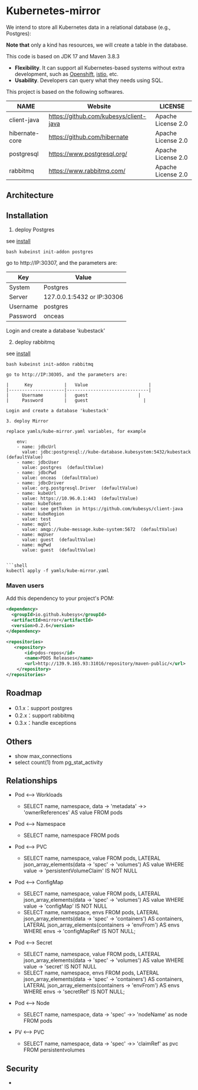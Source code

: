 # Kubernetes-mirror

We intend to store all Kubernetes data in a relational database (e.g., Postgres):

**Note that** only a kind has resources, we will create a table in the database.

This code is based on JDK 17 and Maven 3.8.3

- **Flexibility**. It can support all Kubernetes-based systems without extra development, such as [Openshift](https://www.redhat.com/en/technologies/cloud-computing/openshift), [istio](https://istio.io/), etc.
- **Usability**. Developers can query what they needs using SQL.

This project is based on the following softwares.

|               NAME            |   Website                       |      LICENSE              | 
|-------------------------------|---------------------------------|---------------------------|
|     client-java               |  https://github.com/kubesys/client-java          |  Apache License 2.0 |
|     hibernate-core            |  https://github.com/hibernate                    |  Apache License 2.0 |
|     postgresql                |  https://www.postgresql.org/                     |  Apache License 2.0 |
|     rabbitmq                  |  https://www.rabbitmq.com/                       |  Apache License 2.0 |
      

## Architecture

## Installation

1. deploy Postgres

see [install](https://github.com/kubesys/installer)

```shell
bash kubeinst init-addon postgres
```

go to http://IP:30307, and the parameters are:

|      Key            |   Value                       |  
|---------------------|-------------------------------|
|     System          |   Postgres                   | 
|     Server          |   127.0.0.1:5432 or IP:30306   | 
|     Username        |   postgres                   | 
|     Password        |   onceas                     |

Login and create a database 'kubestack'


2. deploy rabbitmq

see [install](https://github.com/kubesys/installer)

```shell
bash kubeinst init-addon rabbitmq

go to http://IP:30305, and the parameters are:

|      Key            |   Value                       |  
|---------------------|-------------------------------| 
|     Username        |   guest                   | 
|     Password        |   guest                     |

Login and create a database 'kubestack'

3. deploy Mirror

replace yamls/kube-mirror.yaml variables, for example 

```
        env:
        - name: jdbcUrl
          value: jdbc:postgresql://kube-database.kubesystem:5432/kubestack (defaultValue)
        - name: jdbcUser
          value: postgres  (defaultValue)
        - name: jdbcPwd
          value: onceas  (defaultValue)
        - name: jdbcDriver
          value: org.postgresql.Driver  (defaultValue)
        - name: kubeUrl
          value: https://10.96.0.1:443  (defaultValue)
        - name: kubeToken
          value: see getToken in https://github.com/kubesys/client-java
        - name: kubeRegion
          value: test
        - name: mqUrl
          value: amqp://kube-message.kube-system:5672  (defaultValue)
        - name: mqUser
          value: guest  (defaultValue)
        - name: mqPwd
          value: guest  (defaultValue)
        
```

```shell
kubectl apply -f yamls/kube-mirror.yaml
```

### Maven users

Add this dependency to your project's POM:

```xml
<dependency>
  <groupId>io.github.kubesys</groupId>
  <artifactId>mirror</artifactId>
  <version>0.2.6</version> 
</dependency>

<repositories>
   <repository>
       <id>pdos-repos</id>
       <name>PDOS Releases</name>
       <url>http://139.9.165.93:31016/repository/maven-public/</url>
    </repository>
</repositories>
```


## Roadmap

- 0.1.x：support postgres
- 0.2.x：support rabbitmq
- 0.3.x：handle exceptions

## Others

- show max_connections
- select count(1) from pg_stat_activity

## Relationships

- Pod <--> Workloads
  - SELECT name, namespace, data -> 'metadata' ->> 'ownerReferences' AS value 
        FROM pods

- Pod <--> Namespace
  - SELECT name, namespace 
        FROM pods

- Pod <--> PVC
  - SELECT name, namespace, value
		FROM pods,
		     LATERAL json_array_elements(data -> 'spec' -> 'volumes') AS value
		WHERE value -> 'persistentVolumeClaim' IS NOT NULL

- Pod <--> ConfigMap
  - SELECT name, namespace, value
		FROM pods,
		     LATERAL json_array_elements(data -> 'spec' -> 'volumes') AS value
		WHERE value -> 'configMap' IS NOT NULL
  - SELECT name, namespace, envs
		FROM pods,
		     LATERAL json_array_elements(data -> 'spec' -> 'containers') AS containers,
		     LATERAL json_array_elements(containers -> 'envFrom') AS envs
		WHERE envs -> 'configMapRef' IS NOT NULL;
		
- Pod <--> Secret
  - SELECT name, namespace, value
		FROM pods,
		     LATERAL json_array_elements(data -> 'spec' -> 'volumes') AS value
		WHERE value -> 'secret' IS NOT NULL
  - SELECT name, namespace, envs
		FROM pods,
		     LATERAL json_array_elements(data -> 'spec' -> 'containers') AS containers,
		     LATERAL json_array_elements(containers -> 'envFrom') AS envs
		WHERE envs -> 'secretRef' IS NOT NULL;
		
- Pod <--> Node
  - SELECT name, namespace, data -> 'spec' ->> 'nodeName' as node
		FROM pods
		
- PV <--> PVC
  - SELECT name, namespace, data -> 'spec' ->> 'claimRef' as pvc 
        FROM persistentvolumes
        
        
## Security

- 